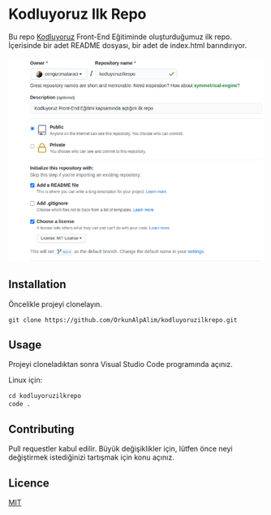 # Kodluyoruz Ilk Repo

Bu repo [Kodluyoruz](https://kodluyoruz.org) Front-End Eğitiminde oluşturduğumuz ilk repo. İçerisinde bir adet README dosyası, bir adet de index.html barındırıyor.

![Screenshot of a comment on a GitHub issue showing an image, added in the Markdown, of an Octocat smiling and raising a tentacle.](https://raw.githubusercontent.com/Kodluyoruz/taskforce/main/git/odev1/figures/github.png)

## Installation

Öncelikle projeyi clonelayın.

```
git clone https://github.com/OrkunAlpAlim/kodluyoruzilkrepo.git
```


## Usage

Projeyi cloneladıktan sonra Visual Studio Code programında açınız.

Linux için:
```
cd kodluyoruzilkrepo
code .
```


## Contributing

Pull requestler kabul edilir. Büyük değişiklikler için, lütfen önce neyi değiştirmek istediğinizi tartışmak için konu açınız.


## Licence

[MIT](https://choosealicense.com/licenses/mit/)
